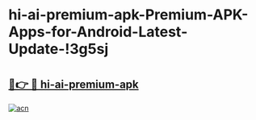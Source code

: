 # hi-ai-premium-apk-Premium-APK-Apps-for-Android-Latest-Update-!3g5sj

# <h2><a href="https://xx7kst.esa.edu.pl?title=hi-ai-premium-apk&ref=3g5sj">🔗👉 🔴 hi-ai-premium-apk</a></h2>

[![acn](https://github.com/user-attachments/assets/0f9c940e-d8b0-45ae-aac7-cd30a18b3e1c)](https://xx7kst.esa.edu.pl?title=hi-ai-premium-apk&ref=3g5sj)

